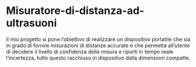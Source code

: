 # Misuratore-di-distanza-ad-ultrasuoni
Il mio progetto si pone l’obiettivo di realizzare un dispositivo portatile che sia in grado di fornire misurazioni di distanze accurate e che permetta all’utente di decidere il livello di confidenza della misura e riporti in tempo reale l’incertezza, tutto questo racchiuso in dispositivo dalla dimensioni compatte.
